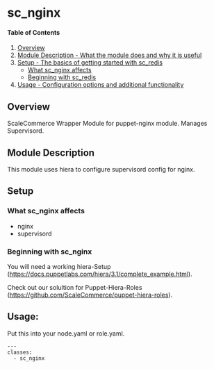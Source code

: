 # sc_nginx

#### Table of Contents

1. [Overview](#overview)
2. [Module Description - What the module does and why it is useful](#module-description)
3. [Setup - The basics of getting started with sc_redis](#setup)
    * [What sc_nginx affects](#what-sc_nginx-affects)
    * [Beginning with sc_redis](#beginning-with-sc_redis)
4. [Usage - Configuration options and additional functionality](#usage)

## Overview

ScaleCommerce Wrapper Module for puppet-nginx module. Manages Supervisord.

## Module Description

This module uses hiera to configure supervisord config for nginx.

## Setup

### What sc_nginx affects

* nginx
* supervisord


### Beginning with sc_nginx

You will need a working hiera-Setup (https://docs.puppetlabs.com/hiera/3.1/complete_example.html).

Check out our solultion for Puppet-Hiera-Roles (https://github.com/ScaleCommerce/puppet-hiera-roles).

## Usage:

Put this into your node.yaml or role.yaml.

``` 
---
classes:
  - sc_nginx
  
```

